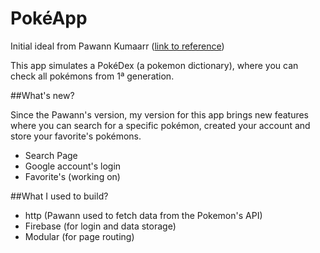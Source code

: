 # PokéApp

Initial ideal from Pawann Kumaarr (<a href="https://www.youtube.com/watch?v=yeXJqZCiwTQ&t=291s&ab_channel=Codepur">link to reference</a>)

This app simulates a PokéDex (a pokemon dictionary), where you can check all pokémons from 1ª generation.

##What's new?

Since the Pawann's version, my version for this app brings new features where you can search for a specific pokémon, created your account and store your favorite's pokémons.

- Search Page
- Google account's login
- Favorite's (working on)

##What I used to build?

- http (Pawann used to fetch data from the Pokemon's API)
- Firebase (for login and data storage)
- Modular (for page routing)


